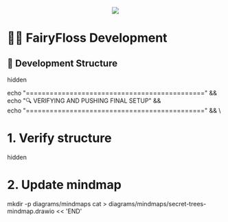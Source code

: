 <div align="center">
  <img src="https://capsule-render.vercel.app/api?type=waving&color=ff69b4&height=200&section=header&text=FairyFloss%20Development&fontSize=50&fontAlignY=35&animation=twinkling" />
</div>

# 🧚‍♀️ FairyFloss Development

## 📂 Development Structure
hidden

echo "=============================================" && \
echo "🔍 VERIFYING AND PUSHING FINAL SETUP" && \
echo "=============================================" && \

# 1. Verify structure
hidden

# 2. Update mindmap
mkdir -p diagrams/mindmaps
cat > diagrams/mindmaps/secret-trees-mindmap.drawio << 'END'
<mxfile host="app.diagrams.net" modified="2024-02-24">
  <diagram name="FairyFloss Structure" id="structure">
    <mxGraphModel>
      <root>
        <mxCell id="0"/>
        <mxCell id="1" parent="0"/>
        <mxCell id="2" value="FairyFloss" style="ellipse;whiteSpace=wrap;html=1;fillColor=#ff69b4;" vertex="1" parent="1">
          <mxGeometry x="200" y="200" width="120" height="80" as="geometry"/>
        </mxCell>
        <!-- Add more structure here -->
      </root>
    </mxGraphModel>
  </diagram>
</mxfile>
